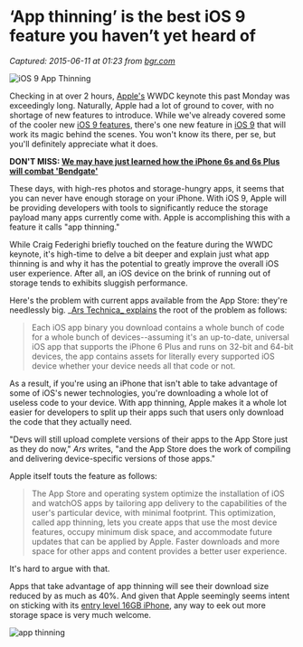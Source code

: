 # ‘App thinning’ is the best iOS 9 feature you haven’t yet heard of

_Captured: 2015-06-11 at 01:23 from [bgr.com](http://bgr.com/2015/06/10/ios-9-app-thinning-iphone-ipad-storage/)_

![iOS 9 App Thinning](http://i2.wp.com/cdn.bgr.com/2015/06/apple-ios-9.jpg?w=625)

Checking in at over 2 hours, [Apple's](http://www.bgr.com/apple) WWDC keynote this past Monday was exceedingly long. Naturally, Apple had a lot of ground to cover, with no shortage of new features to introduce. While we've already covered some of the cooler new [iOS 9 features](http://bgr.com/2015/06/08/the-5-best-new-features-in-ios-9/), there's one new feature in [iOS 9](http://bgr.com/tag/ios-9/) that will work its magic behind the scenes. You won't know its there, per se, but you'll definitely appreciate what it does.

**DON'T MISS: [We may have just learned how the iPhone 6s and 6s Plus will combat 'Bendgate'](http://bgr.com/2015/06/10/iphone-6s-plus-specs-rumors/)**

These days, with high-res photos and storage-hungry apps, it seems that you can never have enough storage on your iPhone. With iOS 9, Apple will be providing developers with tools to significantly reduce the storage payload many apps currently come with. Apple is accomplishing this with a feature it calls "app thinning."

While Craig Federighi briefly touched on the feature during the WWDC keynote, it's high-time to delve a bit deeper and explain just what app thinning is and why it has the potential to greatly improve the overall iOS user experience. After all, an iOS device on the brink of running out of storage tends to exhibits sluggish performance.

Here's the problem with current apps available from the App Store: they're needlessly big. _[Ars Technica_ explains](http://arstechnica.com/apple/2015/06/app-thinning-will-be-a-major-boon-for-8gb-and-16gb-iphones-and-ipads/) the root of the problem as follows:

> Each iOS app binary you download contains a whole bunch of code for a whole bunch of devices--assuming it's an up-to-date, universal iOS app that supports the iPhone 6 Plus and runs on 32-bit and 64-bit devices, the app contains assets for literally every supported iOS device whether your device needs all that code or not.

As a result, if you're using an iPhone that isn't able to take advantage of some of iOS's newer technologies, you're downloading a whole lot of useless code to your device. With app thinning, Apple makes it a whole lot easier for developers to split up their apps such that users only download the code that they actually need.

"Devs will still upload complete versions of their apps to the App Store just as they do now," _Ars_ writes, "and the App Store does the work of compiling and delivering device-specific versions of those apps."

Apple itself touts the feature as follows:

> The App Store and operating system optimize the installation of iOS and watchOS apps by tailoring app delivery to the capabilities of the user's particular device, with minimal footprint. This optimization, called app thinning, lets you create apps that use the most device features, occupy minimum disk space, and accommodate future updates that can be applied by Apple. Faster downloads and more space for other apps and content provides a better user experience.

It's hard to argue with that.

Apps that take advantage of app thinning will see their download size reduced by as much as 40%. And given that Apple seemingly seems intent on sticking with its [entry level 16GB iPhone](http://bgr.com/2015/06/10/apple-16-gb-iphone-thinness/), any way to eek out more storage space is very much welcome.

![app thinning](http://cdn.bgr.com/2015/06/app-thinning.jpg?w=624&h=376)
